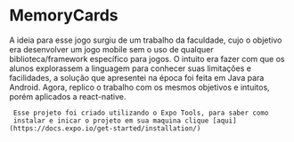 # MemoryCards
A ideia para esse jogo surgiu de um trabalho da faculdade, cujo o objetivo era desenvolver um jogo mobile sem o uso de qualquer biblioteca/framework específico para jogos. O intuito era fazer com que os alunos explorassem a linguagem para conhecer suas limitações e facilidades, a solução que apresentei na época foi feita em Java para Android. Agora, replico o trabalho com os mesmos objetivos e intuitos, porém aplicados a react-native.

```
 Esse projeto foi criado utilizando o Expo Tools, para saber como
 instalar e inicar o projeto em sua maquina clique [aqui](https://docs.expo.io/get-started/installation/)
```
